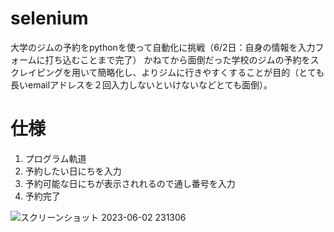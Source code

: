 # selenium
大学のジムの予約をpythonを使って自動化に挑戦（6/2日：自身の情報を入力フォームに打ち込むことまで完了）
かねてから面倒だった学校のジムの予約をスクレイピングを用いて簡略化し、よりジムに行きやすくすることが目的（とても長いemailアドレスを２回入力しないといけないなどとても面倒）。
# 仕様
1. プログラム軌道
2. 予約したい日にちを入力
3. 予約可能な日にちが表示されれるので通し番号を入力
4. 予約完了


![スクリーンショット 2023-06-02 231306](https://github.com/rRmaru/selenium/assets/104064753/21bfaa38-1083-41c0-aca7-83d493d947f1)
